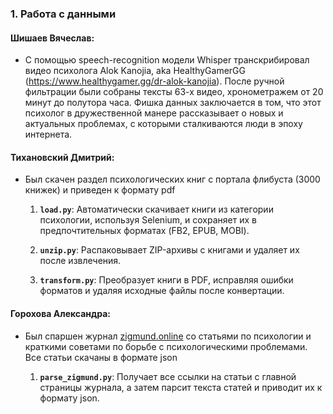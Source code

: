 ### 1. Работа с данными

#### Шишаев Вячеслав:
- С помощью speech-recognition модели Whisper транскрибировал видео психолога Alok Kanojia, aka HealthyGamerGG (https://www.healthygamer.gg/dr-alok-kanojia). После ручной фильтрации были собраны тексты 63-х видео, хронометражем от 20 минут до полутора часа. Фишка данных заключается в том, что этот психолог в дружественной манере рассказывает о новых и актуальных проблемах, с которыми сталкиваются люди в эпоху интернета.
#### Тихановский Дмитрий:
- Был скачен раздел психологических книг с портала флибуста (3000 книжек) и приведен к формату pdf

    1. **`load.py`**: Автоматически скачивает книги из категории психологии, используя Selenium, и сохраняет их в предпочтительных форматах (FB2, EPUB, MOBI).
    
    3. **`unzip.py`**: Распаковывает ZIP-архивы с книгами и удаляет их после извлечения.

    2. **`transform.py`**: Преобразует книги в PDF, исправляя ошибки форматов и удаляя исходные файлы после конвертации.


#### Горохова Александра:
- Был спаршен журнал [zigmund.online](https://zigmund.online/journal/) со статьями по психологии и краткими советами по борьбе с психологическими проблемами. Все статьи скачаны в формате json

    1. **`parse_zigmund.py`**: Получает все ссылки на статьи с главной страницы журнала, а затем парсит текста статей и приводит их к формату json.